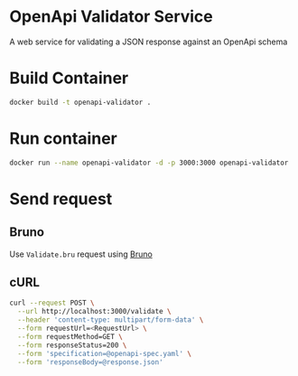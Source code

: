 # OpenApi Validator Service

A web service for validating a JSON response against an OpenApi schema

# Build Container

```bash
docker build -t openapi-validator .
```

# Run container

```bash
docker run --name openapi-validator -d -p 3000:3000 openapi-validator
```

# Send request

## Bruno

Use `Validate.bru` request using [Bruno](https://usebruno.com)

## cURL

```bash
curl --request POST \
  --url http://localhost:3000/validate \
  --header 'content-type: multipart/form-data' \
  --form requestUrl=<RequestUrl> \
  --form requestMethod=GET \
  --form responseStatus=200 \
  --form 'specification=@openapi-spec.yaml' \
  --form 'responseBody=@response.json'
```
